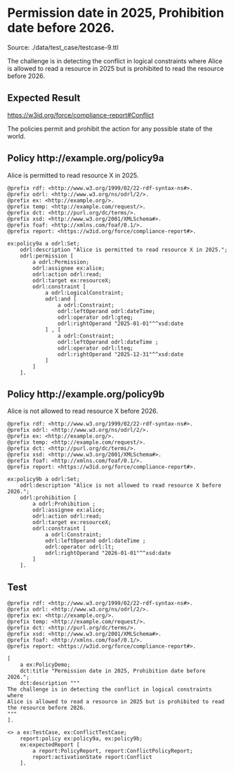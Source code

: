 # Permission date in 2025, Prohibition date before 2026.
Source: ./data/test_case/testcase-9.ttl

 The challenge is in detecting the conflict in logical constraints where Alice is allowed to read a resource in 2025 but is prohibited to read the resource before 2026. 


## Expected Result 

https://w3id.org/force/compliance-report#Conflict

The policies permit and prohibit the action for any possible state of the world.

<h2>Policy <span>http://example.org/policy9a</span></h2>

Alice is permitted to read resource X in 2025.

```
@prefix rdf: <http://www.w3.org/1999/02/22-rdf-syntax-ns#>.
@prefix odrl: <http://www.w3.org/ns/odrl/2/>.
@prefix ex: <http://example.org/>.
@prefix temp: <http://example.com/request/>.
@prefix dct: <http://purl.org/dc/terms/>.
@prefix xsd: <http://www.w3.org/2001/XMLSchema#>.
@prefix foaf: <http://xmlns.com/foaf/0.1/>.
@prefix report: <https://w3id.org/force/compliance-report#>.

ex:policy9a a odrl:Set;
    odrl:description "Alice is permitted to read resource X in 2025.";
    odrl:permission [
        a odrl:Permission;
        odrl:assignee ex:alice;
        odrl:action odrl:read;
        odrl:target ex:resourceX;
        odrl:constraint [
            a odrl:LogicalConstraint;
            odrl:and [
                a odrl:Constraint;
                odrl:leftOperand odrl:dateTime;
                odrl:operator odrl:gteq;
                odrl:rightOperand "2025-01-01"^^xsd:date
            ] , [
                a odrl:Constraint;
                odrl:leftOperand odrl:dateTime ;
                odrl:operator odrl:lteq;
                odrl:rightOperand "2025-12-31"^^xsd:date
            ]  
        ]
    ].
```

<h2>Policy <span>http://example.org/policy9b</span></h2>

Alice is not allowed to read resource X before 2026.

```
@prefix rdf: <http://www.w3.org/1999/02/22-rdf-syntax-ns#>.
@prefix odrl: <http://www.w3.org/ns/odrl/2/>.
@prefix ex: <http://example.org/>.
@prefix temp: <http://example.com/request/>.
@prefix dct: <http://purl.org/dc/terms/>.
@prefix xsd: <http://www.w3.org/2001/XMLSchema#>.
@prefix foaf: <http://xmlns.com/foaf/0.1/>.
@prefix report: <https://w3id.org/force/compliance-report#>.

ex:policy9b a odrl:Set;
    odrl:description "Alice is not allowed to read resource X before 2026.";
    odrl:prohibition [
        a odrl:Prohibition ;
        odrl:assignee ex:alice;
        odrl:action odrl:read;
        odrl:target ex:resourceX;
        odrl:constraint [
            a odrl:Constraint;
            odrl:leftOperand odrl:dateTime ;
            odrl:operator odrl:lt;
            odrl:rightOperand "2026-01-01"^^xsd:date
        ]
    ].
```

## Test

```
@prefix rdf: <http://www.w3.org/1999/02/22-rdf-syntax-ns#>.
@prefix odrl: <http://www.w3.org/ns/odrl/2/>.
@prefix ex: <http://example.org/>.
@prefix temp: <http://example.com/request/>.
@prefix dct: <http://purl.org/dc/terms/>.
@prefix xsd: <http://www.w3.org/2001/XMLSchema#>.
@prefix foaf: <http://xmlns.com/foaf/0.1/>.
@prefix report: <https://w3id.org/force/compliance-report#>.

[
    a ex:PolicyDemo;
    dct:title "Permission date in 2025, Prohibition date before 2026.";
    dct:description """
The challenge is in detecting the conflict in logical constraints where
Alice is allowed to read a resource in 2025 but is prohibited to read
the resource before 2026.
"""
].

<> a ex:TestCase, ex:ConflictTestCase;
    report:policy ex:policy9a, ex:policy9b;
    ex:expectedReport [
        a report:PolicyReport, report:ConflictPolicyReport;
        report:activationState report:Conflict
    ].

```
